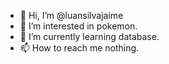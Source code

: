 - 👋 Hi, I’m @luansilvajaime
- 👀 I’m interested in pokemon.
- 🌱 I’m currently learning database.
- 📫 How to reach me nothing.

<!---
luansilvajaime/luansilvajaime is a ✨ special ✨ repository because its `README.md` (this file) appears on your GitHub profile.
You can click the Preview link to take a look at your changes.
--->

